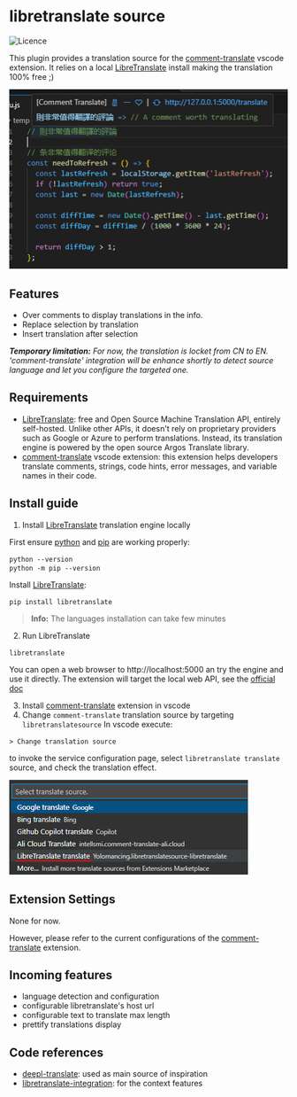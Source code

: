 # libretranslate source
![Licence](https://img.shields.io/github/license/intellism/vscode-comment-translate.svg)

This plugin provides a translation source for the [comment-translate](https://github.com/intellism/vscode-comment-translate) vscode extension.
It relies on a local [LibreTranslate](https://github.com/LibreTranslate/LibreTranslate) install making the translation 100% free ;)

![sample](./images/sample.jpg)



## Features

- Over comments to display translations in the info.
- Replace selection by translation
- Insert translation after selection

___Temporary limitation:___ *For now, the translation is locket from CN to EN. 'comment-translate' integration will be enhance shortly to detect source language and let you configure the targeted one.*

## Requirements

- [LibreTranslate](https://github.com/LibreTranslate/LibreTranslate): free and Open Source Machine Translation API, entirely self-hosted. Unlike other APIs, it doesn't rely on proprietary providers such as Google or Azure to perform translations. Instead, its translation engine is powered by the open source Argos Translate library.
- [comment-translate](https://github.com/intellism/vscode-comment-translate) vscode extension: this extension helps developers translate comments, strings, code hints, error messages, and variable names in their code.

## Install guide

1. Install [LibreTranslate](https://github.com/LibreTranslate/LibreTranslate) translation engine locally

First ensure [python](https://www.python.org/) and [pip](https://pip.pypa.io/en/stable/getting-started/) are working properly:
```
python --version
python -m pip --version
```

Install [LibreTranslate](https://github.com/LibreTranslate/LibreTranslate):
```
pip install libretranslate
```
> __Info:__ The languages installation can take few minutes

2. Run LibreTranslate
```
libretranslate
```
You can open a web browser to http://localhost:5000 an try the engine and use it directly.
The extension will target the local web API, see the [official doc](https://libretranslate.com/docs/)

3. Install [comment-translate](https://github.com/intellism/vscode-comment-translate) extension in vscode
4. Change `comment-translate` translation source by targeting `libretranslatesource`
In vscode execute:
```
> Change translation source
```
to invoke the service configuration page, select `libretranslate translate` source, and check the translation effect.

![libretranslate-source](./images/libretranslate-source.jpg)


## Extension Settings
None for now.

However, please refer to the current configurations of the [comment-translate](https://github.com/intellism/vscode-comment-translate?tab=readme-ov-file#common-configurations) extension.


## Incoming features
- language detection and configuration
- configurable libretranslate's host url
- configurable text to translate max length
- prettify translations display

## Code references

- [deepl-translate](https://github.com/intellism/deepl-translate/): used as main source of inspiration
- [libretranslate-integration](https://github.com/Jararered/libretranslate-integration): for the context features
